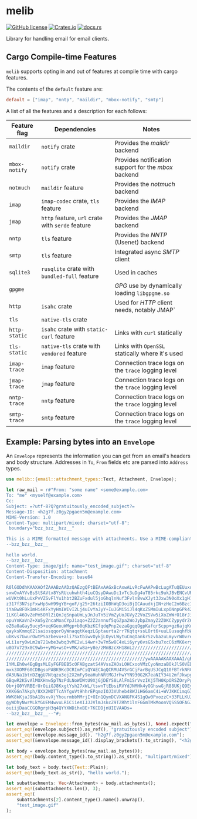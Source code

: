 <!-- SPDX-License-Identifier: EUPL-1.2 OR GPL-3.0-or-later -->
# melib

[![GitHub license](https://img.shields.io/github/license/meli/meli)](https://github.com/meli/meli/blob/master/COPYING) [![Crates.io](https://img.shields.io/crates/v/melib)](https://crates.io/crates/melib) [![docs.rs](https://docs.rs/melib/badge.svg)](https://docs.rs/melib)

Library for handling email for email clients.

## Cargo Compile-time Features

`melib` supports opting in and out of features at compile time with cargo features.

The contents of the `default` feature are:

```toml
default = ["imap", "nntp", "maildir", "mbox-notify", "smtp"]
```

A list of all the features and a description for each follows:

| Feature flag                                    | Dependencies                                     | Notes                                                |
|-------------------------------------------------|--------------------------------------------------|------------------------------------------------------|
| <a name="maildir-feature">`maildir`</a>         | `notify` crate                                   | Provides the *maildir* backend                       |
| <a name="mbox-notify-feature">`mbox-notify`</a> | `notify` crate                                   | Provides notification support for the *mbox* backend |
| <a name="notmuch-feature">`notmuch`</a>         | `maildir` feature                                | Provides the *notmuch* backend                       |
| <a name="imap-feature">`imap`</a>               | `imap-codec` crate, `tls` feature                | Provides the *IMAP* backend                          |
| <a name="jmap-feature">`jmap`</a>               | `http` feature, `url` crate with `serde` feature | Provides the *JMAP* backend                          |
| <a name="nntp-feature">`nntp`</a>               | `tls` feature                                    | Provides the *NNTP* (Usenet) backend                 |
| <a name="smtp-feature">`smtp`</a>               | `tls` feature                                    | Integrated async *SMTP* client                       |
| <a name="sqlite3-feature">`sqlite3`</a>         | `rusqlite` crate with `bundled-full` feature     | Used in caches                                       |
| <a name="gpgme-feature">`gpgme`</a>             |                                                  | *GPG* use by dynamically loading `libgpgme.so`       |
| <a name="http-feature">`http`</a>               | `isahc` crate                                    | Used for *HTTP* client needs, notably JMAP`          |
| <a name="tls-feature">`tls`</a>                 | `native-tls` crate                               |                                                      |
| <a name="http-static-feature">`http-static`</a> | `isahc` crate with `static-curl` feature         | Links with `curl` statically                         |
| <a name="tls-static-feature">`tls-static`</a>   | `native-tls` crate with `vendored` feature       | Links with `OpenSSL` statically where it's used      |
| <a name="imap-trace-feature">`imap-trace`</a>   | `imap` feature                                   | Connection trace logs on the `trace` logging level   |
| <a name="jmap-trace-feature">`jmap-trace`</a>   | `jmap` feature                                   | Connection trace logs on the `trace` logging level   |
| <a name="nntp-trace-feature">`nntp-trace`</a>   | `nntp` feature                                   | Connection trace logs on the `trace` logging level   |
| <a name="smtp-trace-feature">`smtp-trace`</a>   | `smtp` feature                                   | Connection trace logs on the `trace` logging level   |

## Example: Parsing bytes into an `Envelope`

An `Envelope` represents the information you can get from an email's headers
and body structure. Addresses in `To`, `From` fields etc are parsed into
`Address` types.

```rust
use melib::{email::attachment_types::Text, Attachment, Envelope};

let raw_mail = r#"From: "some name" <some@example.com>
To: "me" <myself@example.com>
Cc:
Subject: =?utf-8?Q?gratuitously_encoded_subject?=
Message-ID: <h2g7f.z0gy2pgaen5m@example.com>
MIME-Version: 1.0
Content-Type: multipart/mixed; charset="utf-8";
 boundary="bzz_bzz__bzz__"

This is a MIME formatted message with attachments. Use a MIME-compliant client to view it properly.
--bzz_bzz__bzz__

hello world.
--bzz_bzz__bzz__
Content-Type: image/gif; name="test_image.gif"; charset="utf-8"
Content-Disposition: attachment
Content-Transfer-Encoding: base64

R0lGODdhKAAXAOfZAAABzAADzQAEzgQFtBEAxAAGxBcAxwALvRcFwAAPwBcLugATuQEUuxoNuxYQ
sxwOvAYVvBsStSAVtx8YsRUcuhwhth4iuCQsyDAwuDc1vTc3uDg4uT85rkc9ukJBvENCvURGukdF
wUVKt0hLuUxPvVZSvFlYu1hbt2BZuFxdul5joGhqlnNuf3FvlnBvwXJyt3Jxw3N0oXx1gH12gV99
z317f3N7spFxwHp5wH99gYB+goF/g25+26tziIOBhWqD3oiBjICAuudkjIN+zHeC2n6Bzc1vh4eF
iYaBw8F0kImHi4KFxYyHmIWIvI2Lj4uIvYaJyY+IuJGMi5iJl4qKxZSMmIuLxpONnpGPk42NvI2M
1LKGl46OvZePm5ORlZiQnJqSnpaUmLyJnJuTn5iVmZyUoJGVyZ2VoZSVw5iXoZmWrO18rJiUyp6W
opuYnKaVnZ+Xo5yZncaMoaCYpJiaqo+Z2Z2annuf5qGZpa2WoJybpZmayZ2Z0KCZypydrZ6dp6Cd
oZ6a0aGay5ucy5+eqKGeouWMgp+b0qKbzKCfqdqPnp2ezaGgqqOgpKafqrScpp+gz6ajqKujr62j
qayksKmmq62lsaiosqqorOyWnaqqtKeqzLGptaurta2rr7Kqtq+ssLOrt6+uuLGusuqhfbWtubCv
ubKvs7GwurOwtPSazbevu+ali7SxtbiwvOykjLOyvLWytuCmqOankrSzvbazuLmyvrW0vre0uba1
wLi1ury0wLm2u721wbe3wbq3vMC2vLi4wr+3w7m5w8C4xLi6yry6vsG5xbu7xcC6zMK6xry8xry+
u8O7x729x8C9wb++yMG+wsO+vMK/w8a+y8e/zMnBzcXH18nL2///////////////////////////
////////////////////////////////////////////////////////////////////////////
/////////////////////////////////////////////////////ywAAAAAKAAXAAAI/gBP4Cjh
IYMLEh0w4EgBgsMLEyFGFBEB5cOFABgzatS4AVssZAOsLOHCxooVMzCyoNmzaBOkJlS0VEDyZMjG
mxk3XOMF60CDBgsoPABK9KcDCRImPCiQYAECAgQCRMU4VSrGCjFarBgUSJCgQ10FBTrkNRCfPnz4
dA3UNa1btnDZqgU7Ntqzu3ej2X2mFy9eaHuhNRtMGJrhwYYN930G2K7eaNIY34U2mfJkwpgzI9Yr
GBqwR2KSvAlMOXHnw5pTNzPdLNoWIWtU9XjGjDEYS8LAlFm1SrVvzIKj5TH0KpORSZOryPgCZgqL
Ob+jG0YVRBErUrOiiGJ8KxgtYsh27xWL/tswnTtEbsiRVYdJNMHk4yOGhswGjR88UKjQ9Ey+/8TL
XKKGGn7Akph/8XX2WDTTcAYfguVt9hhrEPqmzIOJ3VUheb48WJiHG6amC4i+WVJKKCimqGIoYxyj
WWK8kKjaJ9bA18sxvXjYhourmbbMMrjI+OIn1QymDCVXANGFK4S1gQw0PxozzC+33FLLKUJq9gk1
gyWDhyNwrMLkYGUEM4wvuLRiCiieXIJJJVlmJskcZ9TZRht1lnFGGmTMkMoonVQSSSOFAGJHHI0w
ouiijDaaCCGQRgrpH3q4QYYXWDihxBE+7KCDDjnUIEVAADs=
--bzz_bzz__bzz__--"#;

let envelope = Envelope::from_bytes(raw_mail.as_bytes(), None).expect("Could not parse mail");
assert_eq!(envelope.subject().as_ref(), "gratuitously encoded subject");
assert_eq!(envelope.message_id(), "h2g7f.z0gy2pgaen5m@example.com");
assert_eq!(&envelope.message_id().display_brackets().to_string(), "<h2g7f.z0gy2pgaen5m@example.com>");

let body = envelope.body_bytes(raw_mail.as_bytes());
assert_eq!(body.content_type().to_string().as_str(), "multipart/mixed");

let body_text = body.text(Text::Plain);
assert_eq!(body_text.as_str(), "hello world.");

let subattachments: Vec<Attachment> = body.attachments();
assert_eq!(subattachments.len(), 3);
assert_eq!(
    subattachments[2].content_type().name().unwrap(),
    "test_image.gif"
);
```
